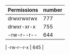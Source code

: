 |  Permissions  | number |
|---------------|--------|
|  drwxrwxrwx   |   777  |
|  drwxr-xr-x   |   755  |
|  -rw-r--r--   |   644  |

|  -rw-r--r-x   |   645  |
